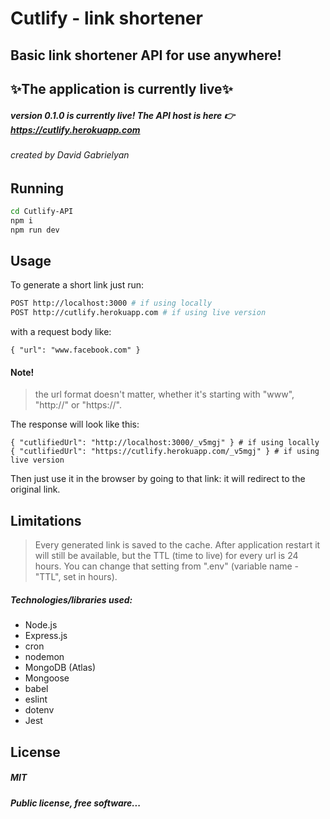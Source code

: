 # Cutlify - link shortener
## Basic link shortener API for use anywhere!

## ✨The application is currently live✨

##### version 0.1.0 is currently live! The API host is here 👉 https://cutlify.herokuapp.com

###### created by David Gabrielyan

## Running
```sh
cd Cutlify-API
npm i
npm run dev
```

## Usage

To generate a short link just run:
```sh
POST http://localhost:3000 # if using locally
POST http://cutlify.herokuapp.com # if using live version
```
with a request body like:
```
{ "url": "www.facebook.com" }
```
#### Note!
> the url format doesn't matter, whether it's starting with "www", "http://" or "https://".

The response will look like this:
```
{ "cutlifiedUrl": "http://localhost:3000/_v5mgj" } # if using locally
{ "cutlifiedUrl": "https://cutlify.herokuapp.com/_v5mgj" } # if using live version
```

Then just use it in the browser by going to that link: it will redirect to the original link.
## Limitations
> Every generated link is saved to the cache. After application
> restart it will still be available, but the TTL (time to live)
> for every url is 24 hours. You can change that setting from
> ".env" (variable name - "TTL", set in hours).

##### Technologies/libraries used:
- Node.js
- Express.js
- cron
- nodemon
- MongoDB (Atlas)
- Mongoose
- babel
- eslint
- dotenv
- Jest

## License

##### MIT

***Public license, free software...***
